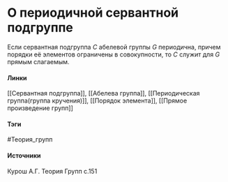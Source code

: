 # О периодичной сервантной подгруппе
Если сервантная подгруппа $C$ абелевой группы $G$ периодична, причем порядки её элементов ограничены в совокупности, то $C$ служит для $G$ прямым слагаемым.

#### Линки
 [[Сервантная подгруппа]],
 [[Абелева группа]],
 [[Периодическая группа(группа кручения)]],
 [[Порядок элемента]],
 [[Прямое произведение групп]]
#### Тэги
 #Теория_групп 
#### Источники
 Курош А.Г. Теория Групп с.151